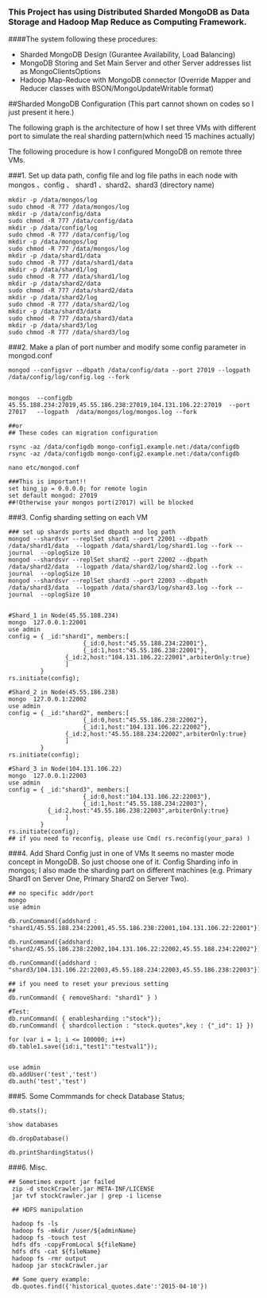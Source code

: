 
### This Project has using Distributed Sharded MongoDB as Data Storage and Hadoop Map Reduce as Computing Framework.
####The system following these procedures:
 - Sharded MongoDB Design (Gurantee Availability, Load Balancing)
 - MongoDB Storing and Set Main Server and other Server addresses list as MongoClientsOptions
 - Hadoop Map-Reduce with MongoDB connector (Override Mapper and Reducer classes with BSON/MongoUpdateWritable format)
 
##Sharded MongoDB Configuration (This part cannot shown on codes so I just present it here.)

The following graph is the architecture of how I set three VMs with different port to simulate the real sharding pattern(which need 15 machines actually)




The following procedure is how I configured MongoDB on remote three VMs.

###1. Set up data path, config file and log file paths in each node with mongos 、config 、 shard1 、shard2、shard3 (directory name)
```
mkdir -p /data/mongos/log
sudo chmod -R 777 /data/mongos/log
mkdir -p /data/config/data
sudo chmod -R 777 /data/config/data
mkdir -p /data/config/log
sudo chmod -R 777 /data/config/log
mkdir -p /data/mongos/log
sudo chmod -R 777 /data/mongos/log
mkdir -p /data/shard1/data
sudo chmod -R 777 /data/shard1/data
mkdir -p /data/shard1/log
sudo chmod -R 777 /data/shard1/log
mkdir -p /data/shard2/data
sudo chmod -R 777 /data/shard2/data
mkdir -p /data/shard2/log
sudo chmod -R 777 /data/shard2/log
mkdir -p /data/shard3/data
sudo chmod -R 777 /data/shard3/data
mkdir -p /data/shard3/log
sudo chmod -R 777 /data/shard3/log
```

###2. Make a plan of port number and modify some config parameter in mongod.conf

```
mongod --configsvr --dbpath /data/config/data --port 27019 --logpath /data/config/log/config.log --fork


mongos  --configdb 45.55.188.234:27019,45.55.186.238:27019,104.131.106.22:27019  --port 27017   --logpath  /data/mongos/log/mongos.log --fork

##or 
## These codes can migration configuration 

rsync -az /data/configdb mongo-config1.example.net:/data/configdb
rsync -az /data/configdb mongo-config2.example.net:/data/configdb

nano etc/mongod.conf

###This is important!!
set bing_ip = 0.0.0.0; for remote login
set default mongod: 27019 
##!Otherwise your mongos port(27017) will be blocked
```

###3. Config sharding setting on each VM

```
### set up shards ports and dbpath and log path
mongod --shardsvr --replSet shard1 --port 22001 --dbpath /data/shard1/data  --logpath /data/shard1/log/shard1.log --fork --journal  --oplogSize 10
mongod --shardsvr --replSet shard2 --port 22002 --dbpath /data/shard2/data  --logpath /data/shard2/log/shard2.log --fork --journal  --oplogSize 10
mongod --shardsvr --replSet shard3 --port 22003 --dbpath /data/shard3/data  --logpath /data/shard3/log/shard3.log --fork --journal  --oplogSize 10


#Shard_1 in Node(45.55.188.234)
mongo  127.0.0.1:22001
use admin
config = { _id:"shard1", members:[
                     {_id:0,host:"45.55.188.234:22001"},
                     {_id:1,host:"45.55.186.238:22001"},
                {_id:2,host:"104.131.106.22:22001",arbiterOnly:true}
                ]
         }
rs.initiate(config);

#Shard_2 in Node(45.55.186.238)
mongo  127.0.0.1:22002
use admin
config = { _id:"shard2", members:[
                     {_id:0,host:"45.55.186.238:22002"},
                     {_id:1,host:"104.131.106.22:22002"},
                {_id:2,host:"45.55.188.234:22002",arbiterOnly:true}
                ]
         }
rs.initiate(config);

#Shard_3 in Node(104.131.106.22)
mongo  127.0.0.1:22003
use admin
config = { _id:"shard3", members:[
                     {_id:0,host:"104.131.106.22:22003"},
                     {_id:1,host:"45.55.188.234:22003"},
           {_id:2,host:"45.55.186.238:22003",arbiterOnly:true}
                ]
         }
rs.initiate(config);
## if you need to reconfig, please use Cmd( rs.reconfig(your_para) )
```

###4. Add Shard Config just in one of VMs
It seems no master mode concept in MongoDB. So just choose one of it. Config Sharding info in mongos; I also made the sharding part on different machines (e.g. Primary Shard1 on Server One, Primary Shard2 on Server Two).

```
## no specific addr/port 
mongo
use admin

db.runCommand({addshard : "shard1/45.55.188.234:22001,45.55.186.238:22001,104.131.106.22:22001"});

db.runCommand({addshard: "shard2/45.55.186.238:22002,104.131.106.22:22002,45.55.188.234:22002"});

db.runCommand({addshard : "shard3/104.131.106.22:22003,45.55.188.234:22003,45.55.186.238:22003"});

## if you need to reset your previous setting
## 
db.runCommand( { removeShard: "shard1" } )

#Test:
db.runCommand( { enablesharding :"stock"});
db.runCommand( { shardcollection : "stock.quotes",key : {"_id": 1} })

for (var i = 1; i <= 100000; i++) db.table1.save({id:i,"test1":"testval1"});


use admin
db.addUser('test','test')
db.auth('test','test')
```

###5. Some Commmands for check Database Status;
```
db.stats();

show databases

db.dropDatabase()

db.printShardingStatus()
```
###6. Misc.
```
## Sometimes export jar failed
 zip -d stockCrawler.jar META-INF/LICENSE
 jar tvf stockCrawler.jar | grep -i license
 
 ## HDFS manipulation
 
 hadoop fs -ls
 hadoop fs -mkdir /user/${adminName}   
 hadoop fs -touch test
 hdfs dfs -copyFromLocal ${fileName}
 hdfs dfs -cat ${fileName}
 hadoop fs -rmr output
 hadoop jar stockCrawler.jar
 
 ## Some query example:
 db.quotes.find({'historical_quotes.date':'2015-04-10'})
 
```
